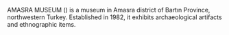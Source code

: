 AMASRA MUSEUM () is a museum in Amasra district of Bartın Province, northwestern Turkey. Established in 1982, it exhibits archaeological artifacts and ethnographic items.
